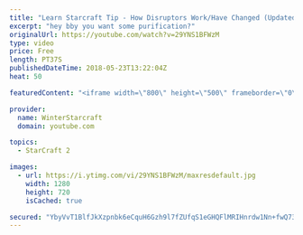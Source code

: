 ```yaml
---
title: "Learn Starcraft Tip - How Disruptors Work/Have Changed (Updated Patch 4.0 2018)"
excerpt: "hey bby you want some purification?"
originalUrl: https://youtube.com/watch?v=29YNS1BFWzM
type: video
price: Free
length: PT37S
publishedDateTime: 2018-05-23T13:22:04Z
heat: 50

featuredContent: "<iframe width=\"800\" height=\"500\" frameborder=\"0\" src=\"https://www.youtube.com/embed/29YNS1BFWzM\" allow=\"accelerometer; autoplay; encrypted-media; gyroscope; picture-in-picture\" allowfullscreen></iframe>"

provider:
  name: WinterStarcraft
  domain: youtube.com

topics:
  - StarCraft 2

images:
  - url: https://i.ytimg.com/vi/29YNS1BFWzM/maxresdefault.jpg
    width: 1280
    height: 720
    isCached: true

secured: "YbyVvT1BlfJkXzpnbk6eCquH6Gzh9l7fZUfqS1eGHQFlMRIHnrdw1Nn+fwQ732oQLEoril/s7AFmQRRcZ1yk6VZDHv1klzOqBgWnNx5Vsz5JqVGnkgXxivOC3k/QICa1mNYT2DporCbYNzQlnHvLsjQVukiM5apnycYyosr0KRv8ujW7r9QdGg7gUWg/pQ8PXvoZnZNdjndVmNr8PqTF0nTZpng0J4kOOt98br9inIeyGtwaGaF8hNl3oClem9xYqP1YM2SZvTtFtV2LqJI78k8H3wCClvzRJD8gpJd5V1a/u8jFCGGMZ40STo1xzfX43D1QT5VQaIL2FwUdATjpe917qJ2iI1IDJgTqvhI7UjPfq+O6CUNxC8wMaIAtrA1V3lnwWZEUCKPFj7OFPeFCzOUFij/5yCv2D7K0cY531pY=;jwJtSQbVQSxGm8M3t3z6Ow=="
---
```



